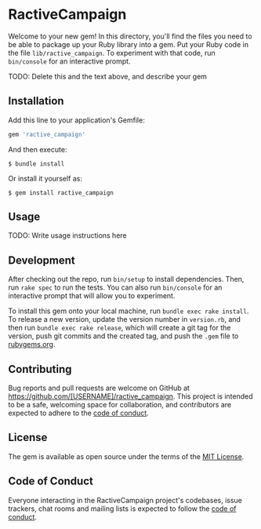 # RactiveCampaign

Welcome to your new gem! In this directory, you'll find the files you need to be able to package up your Ruby library into a gem. Put your Ruby code in the file `lib/ractive_campaign`. To experiment with that code, run `bin/console` for an interactive prompt.

TODO: Delete this and the text above, and describe your gem

## Installation

Add this line to your application's Gemfile:

```ruby
gem 'ractive_campaign'
```

And then execute:

    $ bundle install

Or install it yourself as:

    $ gem install ractive_campaign

## Usage

TODO: Write usage instructions here

## Development

After checking out the repo, run `bin/setup` to install dependencies. Then, run `rake spec` to run the tests. You can also run `bin/console` for an interactive prompt that will allow you to experiment.

To install this gem onto your local machine, run `bundle exec rake install`. To release a new version, update the version number in `version.rb`, and then run `bundle exec rake release`, which will create a git tag for the version, push git commits and the created tag, and push the `.gem` file to [rubygems.org](https://rubygems.org).

## Contributing

Bug reports and pull requests are welcome on GitHub at https://github.com/[USERNAME]/ractive_campaign. This project is intended to be a safe, welcoming space for collaboration, and contributors are expected to adhere to the [code of conduct](https://github.com/[USERNAME]/ractive_campaign/blob/master/CODE_OF_CONDUCT.md).

## License

The gem is available as open source under the terms of the [MIT License](https://opensource.org/licenses/MIT).

## Code of Conduct

Everyone interacting in the RactiveCampaign project's codebases, issue trackers, chat rooms and mailing lists is expected to follow the [code of conduct](https://github.com/[USERNAME]/ractive_campaign/blob/master/CODE_OF_CONDUCT.md).
